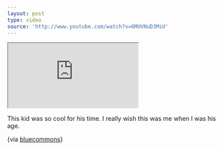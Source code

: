 ```yaml
---
layout: post
type: video
source: 'http://www.youtube.com/watch?v=6MUVNuD3MiU'
---
```

<iframe src="http://www.youtube.com/embed/6MUVNuD3MiU"allowfullscreen></iframe>

This kid was so cool for his time. I really wish this was me when I was
his age.


{via [bluecommons](http://bluecommons.com/nu-thang)}